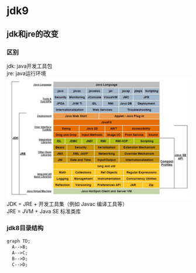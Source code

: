 # jdk9

## jdk和jre的改变

### 区别
jdk: java开发工具包  
jre: java运行环境  
![jdk_jre](static/jdk.png)
JDK = JRE + 开发工具集（例如 Javac 编译工具等）  
JRE = JVM + Java SE 标准类库

### jdk8目录结构
```mermaid
graph TD;
  A-->B;
  A-->C;
  B-->D;
  C-->D;
```